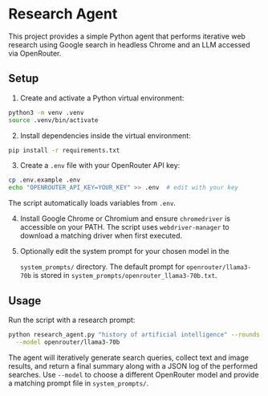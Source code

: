 # Research Agent

This project provides a simple Python agent that performs iterative web research
using Google search in headless Chrome and an LLM accessed via OpenRouter.

## Setup

1. Create and activate a Python virtual environment:

```bash
python3 -m venv .venv
source .venv/bin/activate
```

2. Install dependencies inside the virtual environment:

```bash
pip install -r requirements.txt
```

3. Create a `.env` file with your OpenRouter API key:

```bash
cp .env.example .env
echo "OPENROUTER_API_KEY=YOUR_KEY" >> .env  # edit with your key
```
The script automatically loads variables from `.env`.

4. Install Google Chrome or Chromium and ensure `chromedriver` is accessible on
your PATH. The script uses `webdriver-manager` to download a matching driver
when first executed.
5. Optionally edit the system prompt for your chosen model in the

   `system_prompts/` directory. The default prompt for `openrouter/llama3-70b`
   is stored in `system_prompts/openrouter_llama3-70b.txt`.

## Usage

Run the script with a research prompt:

```bash
python research_agent.py "history of artificial intelligence" --rounds 3 \
  --model openrouter/llama3-70b
```

The agent will iteratively generate search queries, collect text and image
results, and return a final summary along with a JSON log of the performed
searches. Use `--model` to choose a different OpenRouter model and provide a
matching prompt file in `system_prompts/`.
